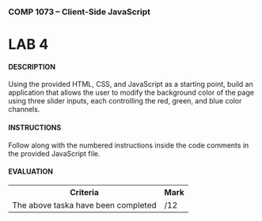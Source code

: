 ### COMP 1073 – Client-Side JavaScript

# LAB 4

#### DESCRIPTION
Using the provided HTML, CSS, and JavaScript as a starting point, build an application that allows the user to modify the background color of the page using three slider inputs, each controlling the red, green, and blue color channels.

#### INSTRUCTIONS
Follow along with the numbered instructions inside the code comments in the provided JavaScript file.

#### EVALUATION
<table>
  <tr>
    <th><b>Criteria</b></th>
    <th><b>Mark</b></th>
  </tr>
  <tr>
    <td>The above taska have been completed</td>
    <td>/12</td>
  </tr>
</table>

